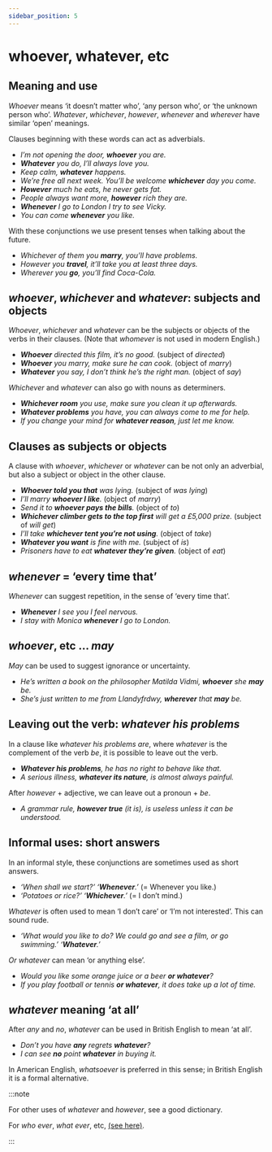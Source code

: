 ```yaml
---
sidebar_position: 5
---
```


# whoever, whatever, etc

## Meaning and use

*Whoever* means ‘it doesn’t matter who’, ‘any person who’, or ‘the unknown person who’. *Whatever*, *whichever*, *however*, *whenever* and *wherever* have similar ‘open’ meanings.

Clauses beginning with these words can act as adverbials.

- *I’m not opening the door, **whoever** you are.*
- ***Whatever** you do, I’ll always love you.*
- *Keep calm, **whatever** happens.*
- *We’re free all next week. You’ll be welcome **whichever** day you come.*
- ***However** much he eats, he never gets fat.*
- *People always want more, **however** rich they are.*
- ***Whenever** I go to London I try to see Vicky.*
- *You can come **whenever** you like.*

With these conjunctions we use present tenses when talking about the future.

- *Whichever of them you **marry**, you’ll have problems.*
- *However you **travel**, it’ll take you at least three days.*
- *Wherever you **go**, you’ll find Coca-Cola.*

## *whoever*, *whichever* and *whatever*: subjects and objects

*Whoever*, *whichever* and *whatever* can be the subjects or objects of the verbs in their clauses. (Note that *whomever* is not used in modern English.)

- ***Whoever** directed this film, it’s no good.* (subject of *directed*)
- ***Whoever** you marry, make sure he can cook.* (object of *marry*)
- ***Whatever** you say, I don’t think he’s the right man.* (object of *say*)

*Whichever* and *whatever* can also go with nouns as determiners.

- ***Whichever room** you use, make sure you clean it up afterwards.*
- ***Whatever problems** you have, you can always come to me for help.*
- *If you change your mind for **whatever reason**, just let me know.*

## Clauses as subjects or objects

A clause with *whoever*, *whichever* or *whatever* can be not only an adverbial, but also a subject or object in the other clause.

- ***Whoever told you that** was lying.* (subject of *was lying*)
- *I’ll marry **whoever I like**.* (object of *marry*)
- *Send it to **whoever pays the bills**.* (object of *to*)
- ***Whichever climber gets to the top first** will get a £5,000 prize.* (subject of *will get*)
- *I’ll take **whichever tent you’re not using**.* (object of *take*)
- ***Whatever you want** is fine with me.* (subject of *is*)
- *Prisoners have to eat **whatever they’re given**.* (object of *eat*)

## *whenever* = ‘every time that’

*Whenever* can suggest repetition, in the sense of ‘every time that’.

- ***Whenever** I see you I feel nervous.*
- *I stay with Monica **whenever** I go to London.*

## *whoever*, etc … *may*

*May* can be used to suggest ignorance or uncertainty.

- *He’s written a book on the philosopher Matilda Vidmi, **whoever** she **may** be.*
- *She’s just written to me from Llandyfrdwy, **wherever** that **may** be.*

## Leaving out the verb: *whatever his problems*

In a clause like *whatever his problems are*, where *whatever* is the complement of the verb *be*, it is possible to leave out the verb.

- ***Whatever his problems**, he has no right to behave like that.*
- *A serious illness, **whatever its nature**, is almost always painful.*

After *however* + adjective, we can leave out a pronoun + *be*.

- *A grammar rule, **however true** (it is), is useless unless it can be understood.*

## Informal uses: short answers

In an informal style, these conjunctions are sometimes used as short answers.

- *‘When shall we start?’ ‘**Whenever**.’* (= Whenever you like.)
- *‘Potatoes or rice?’ ‘**Whichever**.’* (= I don’t mind.)

*Whatever* is often used to mean ‘I don’t care’ or ‘I’m not interested’. This can sound rude.

- *‘What would you like to do? We could go and see a film, or go swimming.’ ‘**Whatever**.’*

*Or whatever* can mean ‘or anything else’.

- *Would you like some orange juice or a beer **or whatever**?*
- *If you play football or tennis **or whatever**, it does take up a lot of time.*

## *whatever* meaning ‘at all’

After *any* and *no*, *whatever* can be used in British English to mean ‘at all’.

- *Don’t you have **any** regrets **whatever**?*
- *I can see **no** point **whatever** in buying it.*

In American English, *whatsoever* is preferred in this sense; in British English it is a formal alternative.

:::note

For other uses of *whatever* and *however*, see a good dictionary.

For *who ever*, *what ever*, etc, [(see here)](./../../vocabulary/word-problems-from-a-to-z/who-ever-what-ever-etc).

:::
